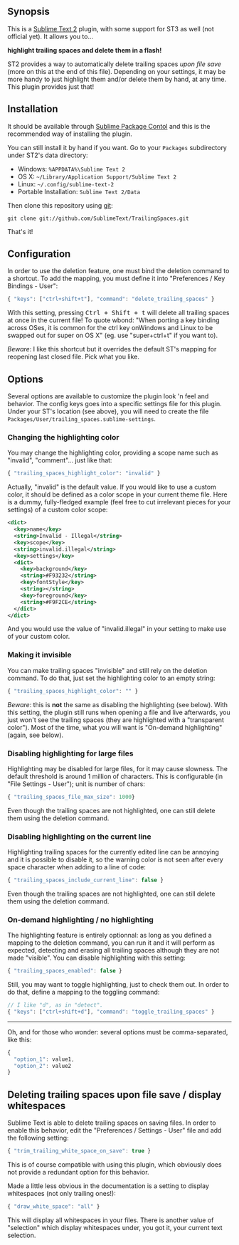 ## Synopsis

This is a [Sublime Text 2](http://www.sublimetext.com/2) plugin, with some support for ST3 as well
(not official yet). It allows you to…

**highlight trailing spaces and delete them in a flash!**

ST2 provides a way to automatically delete trailing spaces *upon file save* (more on this at the end of this file).
Depending on your settings, it may be more handy to just highlight them and/or
delete them by hand, at any time. This plugin provides just that!

## Installation

It should be available through [Sublime Package Contol](http://wbond.net/sublime_packages/package_control) and
this is the recommended way of installing the plugin.

You can still install it by hand if you want. Go to your `Packages` subdirectory under ST2's data directory:

* Windows: `%APPDATA%\Sublime Text 2`
* OS X: `~/Library/Application Support/Sublime Text 2`
* Linux: `~/.config/sublime-text-2`
* Portable Installation: `Sublime Text 2/Data`

Then clone this repository using [git](http://git-scm.com):

    git clone git://github.com/SublimeText/TrailingSpaces.git

That's it!

## Configuration

In order to use the deletion feature, one must bind the deletion command to a shortcut. To add the mapping,
you must define it into "Preferences / Key Bindings - User":

``` js
{ "keys": ["ctrl+shift+t"], "command": "delete_trailing_spaces" }
```

With this setting, pressing <kbd>Ctrl + Shift + t</kbd> will delete all trailing spaces at once in the current file!
To quote wbond: "When porting a key binding across OSes, it is common for the ctrl key onWindows and Linux to be
swapped out for super on OS X" (eg. use "super+ctrl+t" if you want to).

*Beware*: I like this shortcut but it overrides the default ST's mapping for reopening last closed file. Pick what you like.

## Options

Several options are available to customize the plugin look 'n feel and behavior. The
config keys goes into a specific settings file for this plugin. Under your ST's location (see above), you
will need to create the file `Packages/User/trailing_spaces.sublime-settings`.

### Changing the highlighting color

You may change the highlighting color, providing a scope name such as "invalid", "comment"… just like that:

``` js
{ "trailing_spaces_highlight_color": "invalid" }
```

Actually, "invalid" is the default value. If you would like to use a custom color,
it should be defined as a color scope in your current theme file. Here is a dummy, fully-fledged
example (feel free to cut irrelevant pieces for your settings) of a custom color scope:

``` xml
<dict>
  <key>name</key>
  <string>Invalid - Illegal</string>
  <key>scope</key>
  <string>invalid.illegal</string>
  <key>settings</key>
  <dict>
    <key>background</key>
    <string>#F93232</string>
    <key>fontStyle</key>
    <string></string>
    <key>foreground</key>
    <string>#F9F2CE</string>
  </dict>
</dict>
```

And you would use the value of "invalid.illegal" in your setting to make use of your custom color.

### Making it invisible

You can make trailing spaces "invisible" and still rely on the deletion command. To do that, just
set the highlighting color to an empty string:

``` js
{ "trailing_spaces_highlight_color": "" }
```

*Beware*: this is **not** the same as disabling the highlighting (see below). With this setting, the plugin still
runs when opening a file and live afterwards, you just won't see the trailing spaces (they are highlighted with
a "transparent color"). Most of the time, what you will want is "On-demand highlighting" (again, see below).

### Disabling highlighting for large files

Highlighting may be disabled for large files, for it may cause slowness. The default threshold
is around 1 million of characters. This is configurable (in "File Settings - User"); unit is number of chars:

``` js
{ "trailing_spaces_file_max_size": 1000}
```

Even though the trailing spaces are not highlighted, one can still delete them
using the deletion command.

### Disabling highlighting on the current line

Highlighting trailing spaces for the currently edited line can be annoying and it is possible
to disable it, so the warning color is not seen after every space character when adding to a
line of code:

``` js
{ "trailing_spaces_include_current_line": false }
```

Even though the trailing spaces are not highlighted, one can still delete them
using the deletion command.

### On-demand highlighting / no highlighting

The highlighting feature is entirely optionnal: as long as you defined a mapping to the deletion
command, you can run it and it will perform as expected, detecting and erasing all trailing spaces
although they are not made "visible". You can disable highlighting with this setting:

``` js
{ "trailing_spaces_enabled": false }
```

Still, you may want to toggle highlighting, just to check them out. In order to do that, define a
mapping to the toggling command:

``` js
// I like "d", as in "detect".
{ "keys": ["ctrl+shift+d"], "command": "toggle_trailing_spaces" }
```

----

Oh, and for those who wonder: several options must be comma-separated, like this:

``` js
{
  "option_1": value1,
  "option_2": value2
}
```

## Deleting trailing spaces upon file save / display whitespaces

Sublime Text is able to delete trailing spaces on saving files. In order to enable this behavior, edit the
"Preferences / Settings - User" file and add the following setting:

``` js
{ "trim_trailing_white_space_on_save": true }
```

This is of course compatible with using this plugin, which obviously does not provide a redundant option
for this behavior.

Made a little less obvious in the documentation is a setting to display whitespaces (not only trailing ones!):

``` js
{ "draw_white_space": "all" }
```

This will display all whitespaces in your files. There is another value of "selection" which display whitespaces
under, you got it, your current text selection.
